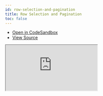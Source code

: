 ```yaml
---
id: row-selection-and-pagination
title: Row Selection and Pagination
toc: false
---
```


- [Open in CodeSandbox](https://codesandbox.io/s/github/tannerlinsley/react-table/tree/v7/examples/row-selection-and-pagination)
- [View Source](https://github.com/tannerlinsley/react-table/tree/v7/examples/row-selection-and-pagination)

<iframe
  src="https://codesandbox.io/embed/github/tannerlinsley/react-table/tree/v7/examples/row-selection-and-pagination?autoresize=1&fontsize=14&theme=dark"
  title="tannerlinsley/react-table: row-selection-and-pagination"
  sandbox="allow-forms allow-modals allow-popups allow-presentation allow-same-origin allow-scripts"
  style={{
    width: '100%',
    height: '80vh',
    border: '0',
    borderRadius: 8,
    overflow: 'hidden',
    position: 'static',
    zIndex: 0,
  }}
></iframe>
